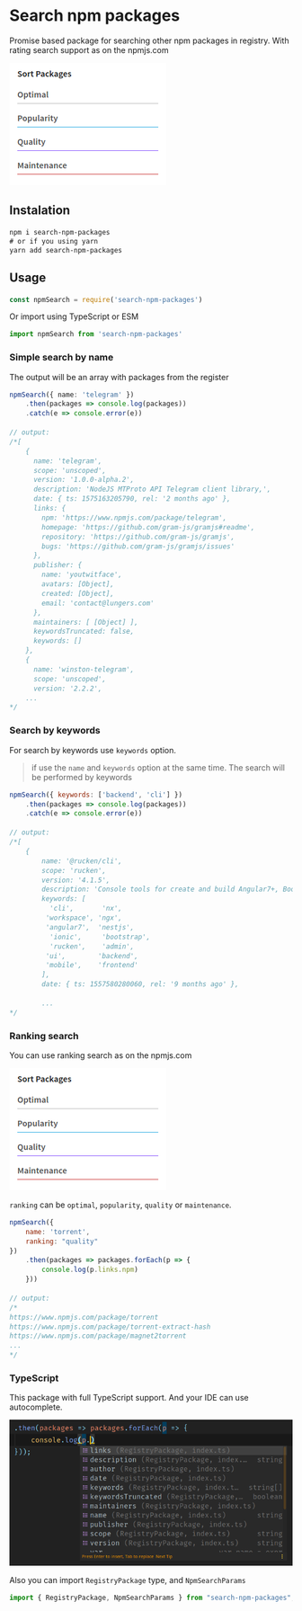 # Search npm packages

Promise based package for searching other npm packages in registry.
With rating search support as on the npmjs.com

![ranking search](./img/npm_ranking_search.png)

## Instalation
```shell script
npm i search-npm-packages
# or if you using yarn
yarn add search-npm-packages
```

## Usage



```javascript
const npmSearch = require('search-npm-packages')
```

Or import using TypeScript or ESM

```typescript
import npmSearch from 'search-npm-packages'
```

### Simple search by name

The output will be an array with packages from the register

```typescript
npmSearch({ name: 'telegram' })
    .then(packages => console.log(packages))
    .catch(e => console.error(e))

// output:
/*[
    {
      name: 'telegram',
      scope: 'unscoped',
      version: '1.0.0-alpha.2',
      description: 'NodeJS MTProto API Telegram client library,',
      date: { ts: 1575163205790, rel: '2 months ago' },
      links: {
        npm: 'https://www.npmjs.com/package/telegram',
        homepage: 'https://github.com/gram-js/gramjs#readme',
        repository: 'https://github.com/gram-js/gramjs',
        bugs: 'https://github.com/gram-js/gramjs/issues'
      },
      publisher: {
        name: 'youtwitface',
        avatars: [Object],
        created: [Object],
        email: 'contact@lungers.com'
      },
      maintainers: [ [Object] ],
      keywordsTruncated: false,
      keywords: []
    },
    {
      name: 'winston-telegram',
      scope: 'unscoped',
      version: '2.2.2',
    ...
*/
```

### Search by keywords

For search by keywords use `keywords` option.

> if use the `name` and `keywords` option at the same time. The search will be performed by keywords

```javascript
npmSearch({ keywords: ['backend', 'cli'] })
    .then(packages => console.log(packages))
    .catch(e => console.error(e))

// output:
/*[
    {
        name: '@rucken/cli',
        scope: 'rucken',
        version: '4.1.5',
        description: 'Console tools for create and build Angular7+, Bootstrap, Ionic and NestJS application based on Rucken template',
        keywords: [
          'cli',       'nx',
         'workspace', 'ngx',
         'angular7',  'nestjs',
          'ionic',     'bootstrap',
          'rucken',    'admin',
         'ui',        'backend',
         'mobile',    'frontend'
        ],
        date: { ts: 1557580280060, rel: '9 months ago' },

        ...
*/
```

### Ranking search

You can use ranking search as on the npmjs.com

![ranking search](./img/npm_ranking_search.png)

`ranking` can be `optimal`, `popularity`, `quality` or `maintenance`.

```javascript
npmSearch({
    name: 'torrent',
    ranking: "quality"
})
    .then(packages => packages.forEach(p => {
        console.log(p.links.npm)
    }))

// output:
/*
https://www.npmjs.com/package/torrent
https://www.npmjs.com/package/torrent-extract-hash
https://www.npmjs.com/package/magnet2torrent
...
*/
```

### TypeScript

This package with full TypeScript support. And your IDE can use autocomplete.

![autocomplete](./img/ide_autocomplete.png)

Also you can import `RegistryPackage` type, and `NpmSearchParams`
```typescript
import { RegistryPackage, NpmSearchParams } from "search-npm-packages";
```
